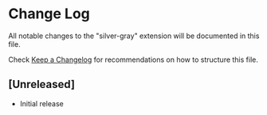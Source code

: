 # Change Log

All notable changes to the "silver-gray" extension will be documented in this file.

Check [Keep a Changelog](http://keepachangelog.com/) for recommendations on how to structure this file.

## [Unreleased]

- Initial release
